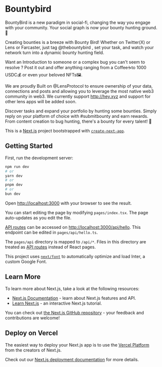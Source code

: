 # Bountybird

BountyBird is a new paradigm in social-fi, changing the way you engage with your community.
Your social graph is now your bounty hunting ground.🧵

Creating bounties is a breeze with Bounty Bird! Whether on Twitter(X) or Lens or Farcaster, just tag @thebountybird
, set your task, and watch your network turn into a dynamic bounty hunting field.

Want an Introduction to someone or a complex bug you can't seem to resolve ? Post it out and offer anything ranging from a Coffee☕️to 1000 USDC💰 or even your beloved NFTs🖼️.

We are proudly Built on @LensProtocol to ensure ownership of your data, connections and posts and allowing you to leverage the most native web3 community in web3. We currently support http://hey.xyz and support for other lens apps will be added soon.

Discover tasks and expand your portfolio by hunting some bounties. Simply reply on your platform of choice with #submitbounty and earn rewards. From content creation to bug hunting, there's a bounty for every talent! 🎨


This is a [Next.js](https://nextjs.org/) project bootstrapped with [`create-next-app`](https://github.com/vercel/next.js/tree/canary/packages/create-next-app).

## Getting Started

First, run the development server:

```bash
npm run dev
# or
yarn dev
# or
pnpm dev
# or
bun dev
```

Open [http://localhost:3000](http://localhost:3000) with your browser to see the result.

You can start editing the page by modifying `pages/index.tsx`. The page auto-updates as you edit the file.

[API routes](https://nextjs.org/docs/api-routes/introduction) can be accessed on [http://localhost:3000/api/hello](http://localhost:3000/api/hello). This endpoint can be edited in `pages/api/hello.ts`.

The `pages/api` directory is mapped to `/api/*`. Files in this directory are treated as [API routes](https://nextjs.org/docs/api-routes/introduction) instead of React pages.

This project uses [`next/font`](https://nextjs.org/docs/basic-features/font-optimization) to automatically optimize and load Inter, a custom Google Font.

## Learn More

To learn more about Next.js, take a look at the following resources:

- [Next.js Documentation](https://nextjs.org/docs) - learn about Next.js features and API.
- [Learn Next.js](https://nextjs.org/learn) - an interactive Next.js tutorial.

You can check out [the Next.js GitHub repository](https://github.com/vercel/next.js/) - your feedback and contributions are welcome!

## Deploy on Vercel

The easiest way to deploy your Next.js app is to use the [Vercel Platform](https://vercel.com/new?utm_medium=default-template&filter=next.js&utm_source=create-next-app&utm_campaign=create-next-app-readme) from the creators of Next.js.

Check out our [Next.js deployment documentation](https://nextjs.org/docs/deployment) for more details.

